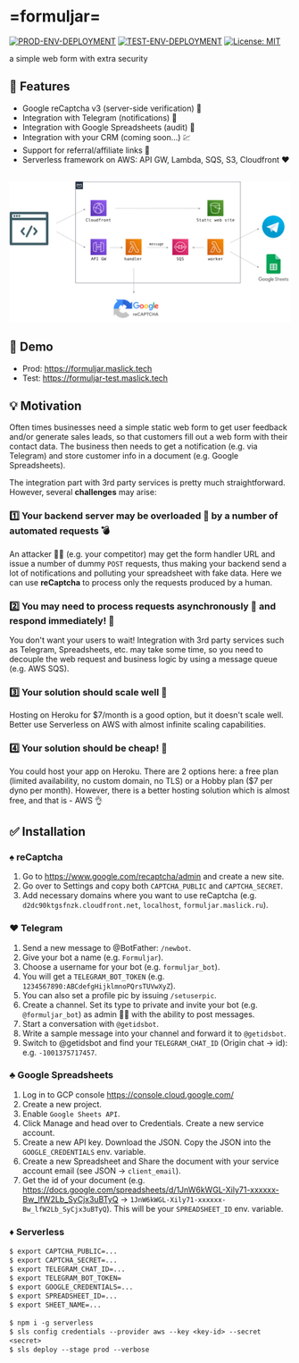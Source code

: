 # =formuljar=

[![PROD-ENV-DEPLOYMENT](https://github.com/maslick/formuljar/actions/workflows/prod.yml/badge.svg)](https://github.com/maslick/formuljar/actions?query=workflow%3APROD-ENV-DEPLOYMENT)
[![TEST-ENV-DEPLOYMENT](https://github.com/maslick/formuljar/actions/workflows/test.yml/badge.svg)](https://github.com/maslick/formuljar/actions?query=workflow%3ATEST-ENV-DEPLOYMENT)
[![License: MIT](https://img.shields.io/badge/License-MIT-green.svg)](https://opensource.org/licenses/MIT)

a simple web form with extra security

## :rocket: Features
* Google reCaptcha v3 (server-side verification) :boxing_glove:
* Integration with Telegram (notifications) :8ball:
* Integration with Google Spreadsheets (audit) :jigsaw:
* Integration with your CRM (coming soon...) :chart:
* Support for referral/affiliate links :money_mouth_face:
* Serverless framework on AWS: API GW, Lambda, SQS, S3, Cloudfront :heart:

<br><img src="formuljar-aws.png">

## :lollipop: Demo
* Prod: https://formuljar.maslick.tech
* Test: https://formuljar-test.maslick.tech

## :bulb: Motivation
Often times businesses need a simple static web form to get user feedback and/or generate sales leads, so that customers
fill out a web form with their contact data.
The business then needs to get a notification (e.g. via Telegram) and store customer info in a document (e.g. Google Spreadsheets).

The integration part with 3rd party services is pretty much straightforward. However, several **challenges** may arise:

### :one: Your backend server may be overloaded :no_good: by a number of automated requests :bomb:

An attacker :male_detective: (e.g. your competitor) may get the form handler URL and issue a number of dummy ``POST`` requests, thus making your backend send a lot of notifications and polluting your spreadsheet with fake data.
Here we can use **reCaptcha** to process only the requests produced by a human.

### :two: You may need to process requests asynchronously :ping_pong: and respond immediately! :horse_racing:
You don't want your users to wait!
Integration with 3rd party services such as Telegram, Spreadsheets, etc. may take some time, so you need to decouple the web request and business logic by using a message queue (e.g. AWS SQS).

### :three: Your solution should scale well :satellite:
Hosting on Heroku for $7/month is a good option, but it doesn't scale well. Better use Serverless on AWS with almost infinite scaling capabilities.

### :four: Your solution should be cheap! :money_with_wings:
You could host your app on Heroku. There are 2 options here: a free plan (limited availability, no custom domain, no TLS) or a Hobby plan ($7 per dyno per month). However, there is a better hosting solution which is almost free, and that is - AWS :ok_hand:



## :white_check_mark: Installation
### :spades: reCaptcha
1. Go to https://www.google.com/recaptcha/admin and create a new site.
2. Go over to Settings and copy both ``CAPTCHA_PUBLIC`` and ``CAPTCHA_SECRET``.
3. Add necessary domains where you want to use reCaptcha (e.g. ``d2dc90ktgsfnzk.cloudfront.net``, ``localhost``, ``formuljar.maslick.ru``).

### :hearts: Telegram
1. Send a new message to @BotFather: ``/newbot``.
2. Give your bot a name (e.g. ``Formuljar``).
3. Choose a username for your bot (e.g. ``formuljar_bot``).
4. You will get a ``TELEGRAM_BOT_TOKEN`` (e.g. ``1234567890:ABCdefgHijklmnoPQrsTUVwXyZ``).
5. You can also set a profile pic by issuing ``/setuserpic``.
6. Create a channel. Set its type to private and invite your bot (e.g. ``@formuljar_bot``) as admin 👩‍💼 with the ability to post messages.
7. Start a conversation with ``@getidsbot``.
8. Write a sample message into your channel and forward it to ``@getidsbot``.
9. Switch to @getidsbot and find your ``TELEGRAM_CHAT_ID`` (Origin chat -> id): e.g. ``-1001375717457``.

### :clubs: Google Spreadsheets
1. Log in to GCP console https://console.cloud.google.com/
2. Create a new project.
3. Enable ``Google Sheets API``.
4. Click Manage and head over to Credentials. Create a new service account.
5. Create a new API key. Download the JSON. Copy the JSON into the ``GOOGLE_CREDENTIALS`` env. variable.
6. Create a new Spreadsheet and Share the document with your service account email (see JSON -> ``client_email``).
7. Get the id of your document (e.g. https://docs.google.com/spreadsheets/d/1JnW6kWGL-Xily71-xxxxxx-Bw_lfW2Lb_SyCjx3uBTyQ -> ``1JnW6kWGL-Xily71-xxxxxx-Bw_lfW2Lb_SyCjx3uBTyQ``). This will be your ``SPREADSHEET_ID`` env. variable.

### :diamonds: Serverless
```
$ export CAPTCHA_PUBLIC=...
$ export CAPTCHA_SECRET=...
$ export TELEGRAM_CHAT_ID=...
$ export TELEGRAM_BOT_TOKEN=
$ export GOOGLE_CREDENTIALS=...
$ export SPREADSHEET_ID=...
$ export SHEET_NAME=...

$ npm i -g serverless
$ sls config credentials --provider aws --key <key-id> --secret <secret>
$ sls deploy --stage prod --verbose
```
